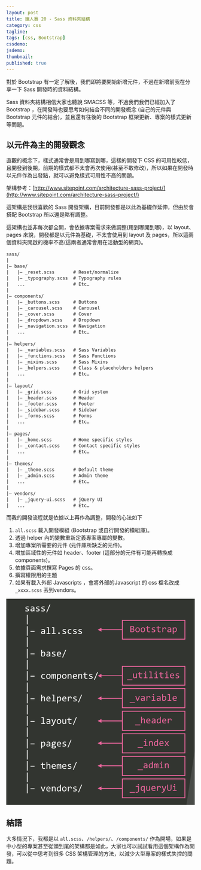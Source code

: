 ```yaml
---
layout: post
title: 鐵人賽 20 - Sass 資料夾結構
category: css
tagline:
tags: [css, Bootstrap]
cssdemo:
jsdemo:
thumbnail: 
published: true
---
```


對於 Bootstrap 有一定了解後，我們即將要開始新增元件，不過在新增前我在分享一下 Sass 開發時的資料結構。

Sass 資料夾結構相信大家也聽說 SMACSS 等，不過我們我們已經加入了 Bootstrap ，在開發時也要思考如何結合不同的開發概念 (自己的元件與 Bootstrap 元件的結合)，並且還有往後的 Bootstrap 框架更新、專案的樣式更新等問題。

<!-- more -->

## 以元件為主的開發觀念

直觀的概念下，樣式通常會是用到哪寫到哪，這樣的開發下 CSS 的可用性較低，且開發到後期，前期的樣式都不太會再次使用(甚至不敢修改)，所以如果在開發時以元件作為出發點，就可以避免樣式可用性不高的問題。

架構參考：[http://www.sitepoint.com/architecture-sass-project/](http://www.sitepoint.com/architecture-sass-project/)

這架構是我很喜歡的 Sass 開發架構，目前開發都是以此為基礎作延伸，但由於會搭配 Bootstrap 所以還是略有調整。

這架構也並非每次都全開，會依據專案需求來做調整(用到哪開到哪)，以 layout、pages 來說，開發都是以元件為基礎，不太會使用到 layout 及 pages，所以這兩個資料夾開啟的機率不高(這兩者通常會用在活動型的網頁)。

```shell
sass/
|
|– base/
|   |– _reset.scss       # Reset/normalize
|   |– _typography.scss  # Typography rules
|   ...                  # Etc…
|
|– components/
|   |– _buttons.scss     # Buttons
|   |– _carousel.scss    # Carousel
|   |– _cover.scss       # Cover
|   |– _dropdown.scss    # Dropdown
|   |– _navigation.scss  # Navigation
|   ...                  # Etc…
|
|– helpers/
|   |– _variables.scss   # Sass Variables
|   |– _functions.scss   # Sass Functions
|   |– _mixins.scss      # Sass Mixins
|   |– _helpers.scss     # Class & placeholders helpers
|   ...                  # Etc…
|
|– layout/
|   |– _grid.scss        # Grid system
|   |– _header.scss      # Header
|   |– _footer.scss      # Footer
|   |– _sidebar.scss     # Sidebar
|   |– _forms.scss       # Forms
|   ...                  # Etc…
|
|– pages/
|   |– _home.scss        # Home specific styles
|   |– _contact.scss     # Contact specific styles
|   ...                  # Etc…
|
|– themes/
|   |– _theme.scss       # Default theme
|   |– _admin.scss       # Admin theme
|   ...                  # Etc…
|
|– vendors/
|   |– _jquery-ui.scss   # jQuery UI
|   ...                  # Etc…
```


而我的開發流程就是依據以上再作為調整，開發的心法如下

1. `all.scss` 載入開發模組 (Bootstrap 或自行開發的模組庫)。
2. 透過 helper 內的變數重新定義專案專屬的變數。
3. 增加專案所需要的元件 (元件庫所缺乏的元件)。
4. 增加區域性的元件如 header、footer (這部分的元件有可能再轉換成 components)。
5. 依據頁面需求撰寫 Pages 的 css。
6. 撰寫權限用的主題
7. 如果有載入外部 Javascripts ，會將外部的Javascript 的 css 檔名改成 `_xxxx.scss` 丟到vendors。

![](/images/2016_ironman/20_sass_01.png)

## 結語

大多情況下，我都是以 `all.scss`、`/helpers/`、`/components/` 作為開場，如果是中小型的專案甚至從頭到尾的架構都是如此，大家也可以試試看用這個架構作為開發，可以從中思考到很多 CSS 架構管理的方法，以減少大型專案的樣式失控的問題。
